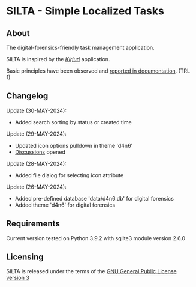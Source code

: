 # SILTA - Simple Localized Tasks

## About
The digital-forensics-friendly task management application.

SILTA is inspired by the [*Kirjuri*](https://github.com/AnttiKurittu/kirjuri) application.

Basic principles have been observed and [reported in documentation](https://github.com/muonato/silta/wiki/). (TRL 1)

## Changelog
Update (30-MAY-2024):
- Added search sorting by status or created time

Update (29-MAY-2024):
  - Updated icon options pulldown in theme 'd4n6'
  - [Discussions](https://github.com/muonato/silta/discussions) opened

Update (28-MAY-2024):
  - Added file dialog for selecting icon attribute

Update (26-MAY-2024):
  - Added pre-defined database 'data/d4n6.db' for digital forensics
  - Added theme 'd4n6' for digital forensics

## Requirements
Current version tested on Python 3.9.2 with sqlite3 module version 2.6.0

## Licensing
SILTA is released under the terms of the [GNU General Public License version 3](https://www.gnu.org/licenses/gpl-3.0.en.html)
